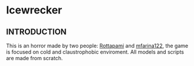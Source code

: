 # Icewrecker
## INTRODUCTION
This is an horror made by two people: [Rottapami](https://github.com/Rottapami) and [mfarina122](https://github.com/mfarina122), the game is focused on cold and claustrophobic enviroment.
All models and scripts are made from scratch.

